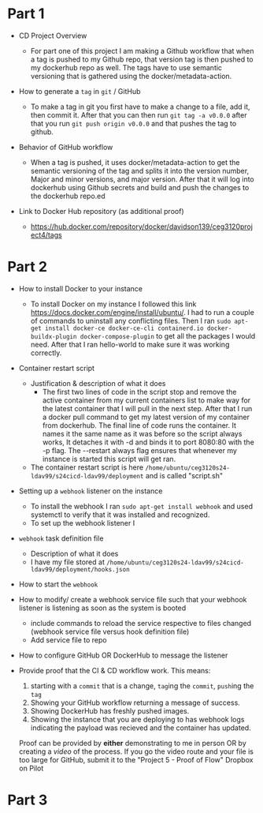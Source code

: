 # Part 1

- CD Project Overview
  - For part one of this project I am making a Github workflow that when a tag is pushed to my Github repo, that version tag is then pushed to my dockerhub repo as well. The tags have to use semantic versioning that is gathered using the docker/metadata-action. 

- How to generate a `tag` in `git` / GitHub
  - To make a tag in git you first have to make a change to a file, add it, then commit it. After that you can then run ```git tag -a v0.0.0``` after that you run ```git push origin v0.0.0``` and that pushes the tag to github.

- Behavior of GitHub workflow
  - When a tag is pushed, it uses docker/metadata-action to get the semantic versioning of the tag and splits it into the version number, Major and minor versions, and major version. After that it will log into dockerhub using Github secrets and build and push the changes to the dockerhub repo.ed

- Link to Docker Hub repository (as additional proof)
  - https://hub.docker.com/repository/docker/davidson139/ceg3120project4/tags

# Part 2

- How to install Docker to your instance
  - To install Docker on my instance I followed this link https://docs.docker.com/engine/install/ubuntu/. I had to run a couple of commands to uninstall any conflicting files. Then I ran ```sudo apt-get install docker-ce docker-ce-cli containerd.io docker-buildx-plugin docker-compose-plugin``` to get all the packages I would need. After that I ran hello-world to make sure it was working correctly.
- Container restart script
  - Justification & description of what it does
    - The first two lines of code in the script stop and remove the active container from my current containers list to make way for the latest container that I will pull in the next step. After that I run a docker pull command to get my latest version of my container from dockerhub. The final line of code runs the container. It names it the same name as it was before so the script always works, It detaches it with -d and binds it to port 8080:80 with the -p flag. The --restart always flag ensures that whenever my instance is started this script will get ran.
  - The container restart script is here ```/home/ubuntu/ceg3120s24-ldav99/s24cicd-ldav99/deployment``` and is called "script.sh" 
- Setting up a `webhook` listener on the instance
  - To install the webhook I ran ```sudo apt-get install webhook``` and used systemctl to verify that it was installed and recognized.
  - To set up the webhook listener I
- `webhook` task definition file
  - Description of what it does
  - I have my file stored at  ```/home/ubuntu/ceg3120s24-ldav99/s24cicd-ldav99/deployment/hooks.json```
- How to start the `webhook`
- How to modify/ create a webhook service file such that your webhook listener is listening as soon as the system is booted
    - include commands to reload the service respective to files changed (webhook service file versus hook definition file)
    - Add service file to repo
- How to configure GitHub OR DockerHub to message the listener 
- Provide proof that the CI & CD workflow work.  This means:
  1. starting with a `commit` that is a change, `tag`ing the `commit`, `push`ing the `tag`
  2. Showing your GitHub workflow returning a message of success.
  3. Showing DockerHub has freshly pushed images.
  4. Showing the instance that you are deploying to has webhook logs indicating the payload was recieved and the container has updated.  
  
  Proof can be provided by **either** demonstrating to me in person OR by creating a *video* of the process.  If you go the video route and your file is too large for GitHub, submit it to the "Project 5 - Proof of Flow" Dropbox on Pilot



# Part 3
